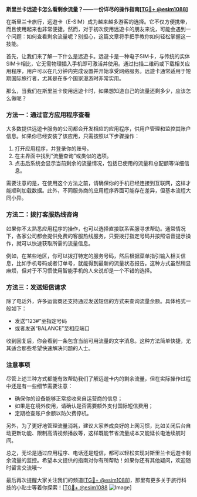 **斯里兰卡远遊卡怎么看剩余流量？——一份详尽的操作指南[[TG💪+ @esim1088](https://t.me/s/esim1088)]**

在斯里兰卡旅行，远遊卡（E-SIM）成为越来越多游客的选择。它不仅方便携带，而且使用起来也非常便捷。然而，对于初次使用远遊卡的朋友来说，可能会遇到一个问题：如何查看剩余流量呢？别担心，这篇文章将手把手教你如何轻松掌握这一技能。

首先，让我们来了解一下什么是远遊卡。远遊卡是一种电子SIM卡，与传统的实体SIM卡相比，它无需物理插入手机即可激活并使用。通过扫描二维码或下载相关应用程序，用户可以在几分钟内完成设置并开始享受网络服务。远遊卡通常适用于短期国际旅行者，尤其是在多个国家漫游时非常实用。

那么，当我们在斯里兰卡使用远遊卡时，如果想知道自己的流量还剩多少，应该怎么做呢？

### 方法一：通过官方应用程序查看

大多数提供远遊卡服务的公司都会开发相应的应用程序，供用户管理和监控其账户信息。如果你已经安装了该应用，只需按照以下步骤操作：

1. 打开应用程序，并登录你的账号。
2. 在主界面中找到“流量查询”或类似的选项。
3. 点击后系统会显示当前剩余的流量情况，包括已使用的流量和总配额等详细信息。

需要注意的是，在使用这个方法之前，请确保你的手机已经连接到互联网，这样才能顺利加载数据。此外，不同服务商的应用程序界面可能存在差异，但基本流程大同小异。

### 方法二：拨打客服热线咨询

如果你不太熟悉应用程序的操作，也可以选择直接联系客服寻求帮助。通常情况下，各家公司都会提供免费的客服热线服务，只要拨打指定号码并按照语音提示操作，就可以快速获取所需的流量信息。

例如，在某些地区，你可以拨打特定的服务号码，然后根据菜单指引输入相关信息，比如手机号码或者订单号，就能得到最新的流量状态报告。这种方式虽然稍显麻烦，但对于不习惯使用智能手机的人来说却是一个不错的选择。

### 方法三：发送短信请求

除了电话外，许多运营商还支持通过发送短信的方式来查询流量余额。具体格式一般如下：
- 发送“123#”至指定号码
- 或者发送“BALANCE”至相应端口

收到回复后，你会看到一条包含当前可用流量的文字消息。这种方法简单快捷，尤其适合那些希望快速解决问题的人士。

### 注意事项

尽管上述三种方式都能有效帮助我们了解远遊卡内的剩余流量，但在实际操作过程中还是有一些细节需要注意：

- 确保你的设备能够正常接收来自运营商的信息；
- 如果是在境外使用，请确认是否需要额外支付国际短信费用；
- 定期检查账户余额以防欠费停机。

另外，为了更好地管理流量消耗，建议大家养成良好的上网习惯，比如关闭后台自动更新功能、限制高清视频播放等，这样既能节省流量成本又能延长电池续航时间。

总之，无论是通过应用程序、电话还是短信，都可以轻松实现对斯里兰卡远遊卡剩余流量的监控。希望本文提供的指南对你有所帮助！如果你还有其他疑问，欢迎随时留言交流哦～

最后再次提醒大家关注我们的频道[[TG💪+ @esim1088](https://t.me/s/esim1088)]，那里有更多关于旅行科技的小贴士等着你探索！[[TG💪+ @esim1088](https://t.me/s/esim1088) ![Image](https://i.postimg.cc/4NQfJmqS/Snipaste-2025-05-13-00-14-12.png)]